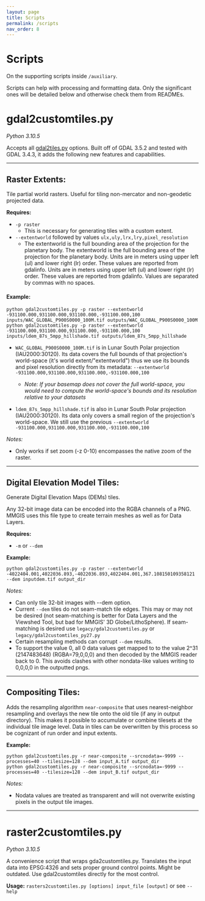 ```yaml
---
layout: page
title: Scripts
permalink: /scripts
nav_order: 8
---
```


# Scripts

On the supporting scripts inside `/auxiliary`.

Scripts can help with processing and formatting data. Only the significant ones will be detailed below and otherwise check them from READMEs.

# gdal2customtiles.py

_Python 3.10.5_

Accepts all [gdal2tiles.py](https://gdal.org/programs/gdal2tiles.html) options. Built off of GDAL 3.5.2 and tested with GDAL 3.4.3, it adds the following new features and capabilities.

---

## Raster Extents:

Tile partial world rasters. Useful for tiling non-mercator and non-geodetic projected data.

**Requires:**

- `-p raster`
  - This is necessary for generating tiles with a custom extent.
- `--extentworld` followed by values `ulx,uly,lrx,lry,pixel_resolution`
  - The extentworld is the full bounding area of the projection for the planetary body. The extentworld is the full bounding area of the projection for the planetary body. Units are in meters using upper left (ul) and lower right (lr) order. These values are reported from gdalinfo. Units are in meters using upper left (ul) and lower right (lr) order. These values are reported from gdalinfo. Values are separated by commas with no spaces.

#### Example:

```
python gdal2customtiles.py -p raster --extentworld -931100.000,931100.000,931100.000,-931100.000,100 inputs/WAC_GLOBAL_P900S0000_100M.tif outputs/WAC_GLOBAL_P900S0000_100M
python gdal2customtiles.py -p raster --extentworld -931100.000,931100.000,931100.000,-931100.000,100 inputs/ldem_87s_5mpp_hillshade.tif outputs/ldem_87s_5mpp_hillshade
```

- `WAC_GLOBAL_P900S0000_100M.tif` is in Lunar South Polar projection (IAU2000:30120). Its data covers the full bounds of that projection's world-space (it's world extent/"extentworld") thus we use its bounds and pixel resolution directly from its metadata: `--extentworld -931100.000,931100.000,931100.000,-931100.000,100`

  - _Note: If your basemap does not cover the full world-space, you would need to compute the world-space's bounds and its resolution relative to your datasets_

- `ldem_87s_5mpp_hillshade.tif` is also in Lunar South Polar projection (IAU2000:30120). Its data only covers a small region of the projection's world-space. We still use the previous `--extentworld -931100.000,931100.000,931100.000,-931100.000,100`

_Notes:_

- Only works if set zoom (-z 0-10) encompasses the native zoom of the raster.

---

## Digital Elevation Model Tiles:

Generate Digital Elevation Maps (DEMs) tiles.

Any 32-bit image data can be encoded into the RGBA channels of a PNG. MMGIS uses this file type to create terrain meshes as well as for Data Layers.

**Requires:**

- `-m` or `--dem`

**Example:**

```
python gdal2customtiles.py -p raster --extentworld -4022404.001,4022036.893,-4022036.893,4022404.001,367.108150109358121 --dem inputdem.tif output_dir
```

_Notes:_

- Can only tile 32-bit images with --dem option.
- Current `--dem` tiles do not seam-match tile edges. This may or may not be desired (not seam-matching is better for Data Layers and the Viewshed Tool, but bad for MMGIS' 3D Globe/LithoSphere). If seam-matching is desired use `legacy/gdal2customtiles.py` or `legacy/gdal2customtiles_py27.py`
- Certain resampling methods can corrupt `--dem` results.
- To support the value 0, all 0 data values get mapped to to the value 2^31 (2147483648) (RGBA=79,0,0,0) and then decoded by the MMGIS reader back to 0. This avoids clashes with other nondata-like values writing to 0,0,0,0 in the outputted pngs.

---

## Compositing Tiles:

Adds the resampling algorithm `near-composite` that uses nearest-neighbor resampling and overlays the new tile onto the old tile (if any in output directory). This makes it possible to accumulate or combine tilesets at the individual tile image level. Data in tiles can be overwritten by this process so be cognizant of run order and input extents.

**Example:**

```
python gdal2customtiles.py -r near-composite --srcnodata=-9999 --processes=40 --tilesize=128 --dem input_A.tif output_dir
python gdal2customtiles.py -r near-composite --srcnodata=-9999 --processes=40 --tilesize=128 --dem input_B.tif output_dir
```

_Notes:_

- Nodata values are treated as transparent and will not overwrite existing pixels in the output tile images.

---

# raster2customtiles.py

_Python 3.10.5_

A convenience script that wraps gda2customtiles.py. Translates the input data into EPSG:4326 and sets proper ground control points. Might be outdated. Use gdal2customtiles directly for the most control.

**Usage:**
`rasters2customtiles.py [options] input_file [output]` or see `--help`
